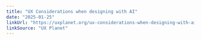 ```yaml
---
title: "UX Considerations when designing with AI"
date: "2025-01-25"
linkUrl: "https://uxplanet.org/ux-considerations-when-designing-with-ai-894f957ff982?ref=rogerwong.me"
linkSource: "UX Planet"
---
```

